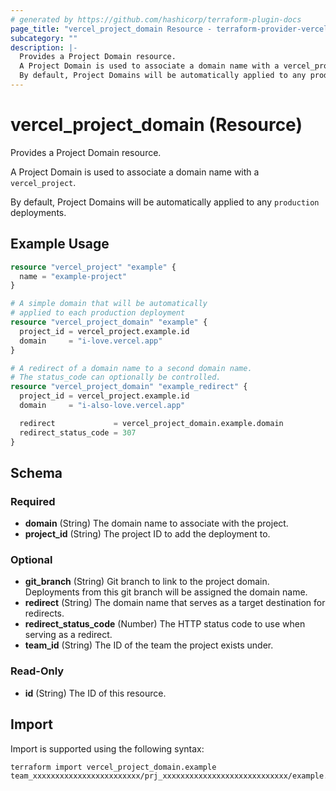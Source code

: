```yaml
---
# generated by https://github.com/hashicorp/terraform-plugin-docs
page_title: "vercel_project_domain Resource - terraform-provider-vercel"
subcategory: ""
description: |-
  Provides a Project Domain resource.
  A Project Domain is used to associate a domain name with a vercel_project.
  By default, Project Domains will be automatically applied to any production deployments.
---
```


# vercel_project_domain (Resource)

Provides a Project Domain resource.

A Project Domain is used to associate a domain name with a `vercel_project`.

By default, Project Domains will be automatically applied to any `production` deployments.

## Example Usage

```terraform
resource "vercel_project" "example" {
  name = "example-project"
}

# A simple domain that will be automatically
# applied to each production deployment
resource "vercel_project_domain" "example" {
  project_id = vercel_project.example.id
  domain     = "i-love.vercel.app"
}

# A redirect of a domain name to a second domain name.
# The status_code can optionally be controlled.
resource "vercel_project_domain" "example_redirect" {
  project_id = vercel_project.example.id
  domain     = "i-also-love.vercel.app"

  redirect             = vercel_project_domain.example.domain
  redirect_status_code = 307
}
```

<!-- schema generated by tfplugindocs -->
## Schema

### Required

- **domain** (String) The domain name to associate with the project.
- **project_id** (String) The project ID to add the deployment to.

### Optional

- **git_branch** (String) Git branch to link to the project domain. Deployments from this git branch will be assigned the domain name.
- **redirect** (String) The domain name that serves as a target destination for redirects.
- **redirect_status_code** (Number) The HTTP status code to use when serving as a redirect.
- **team_id** (String) The ID of the team the project exists under.

### Read-Only

- **id** (String) The ID of this resource.

## Import

Import is supported using the following syntax:

```shell
terraform import vercel_project_domain.example team_xxxxxxxxxxxxxxxxxxxxxxxx/prj_xxxxxxxxxxxxxxxxxxxxxxxxxxxx/example.com
```
